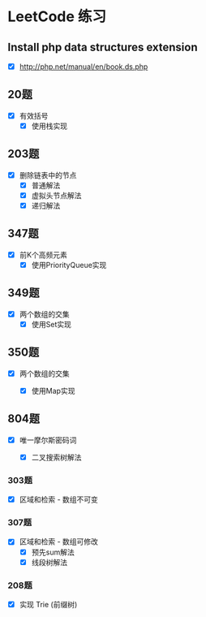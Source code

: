 # LeetCode 练习

## Install php data structures extension
- [x] http://php.net/manual/en/book.ds.php

## 20题
- [x] 有效括号
    - [x] 使用栈实现

## 203题
- [x] 删除链表中的节点
    - [x] 普通解法
    - [x] 虚拟头节点解法
    - [x] 递归解法
    
## 347题
- [x] 前K个高频元素
  - [x] 使用PriorityQueue实现 
  
## 349题
- [x] 两个数组的交集
    - [x] 使用Set实现  

## 350题
- [x] 两个数组的交集
    - [x] 使用Map实现  
    
        
## 804题
- [x] 唯一摩尔斯密码词
    - [x] 二叉搜索树解法 
    
    
### 303题
- [x] 区域和检索 - 数组不可变     
 
### 307题
- [x] 区域和检索 - 数组可修改
    - [x] 预先sum解法
    - [x] 线段树解法 
    
### 208题
- [x] 实现 Trie (前缀树)


       
    
 

       




